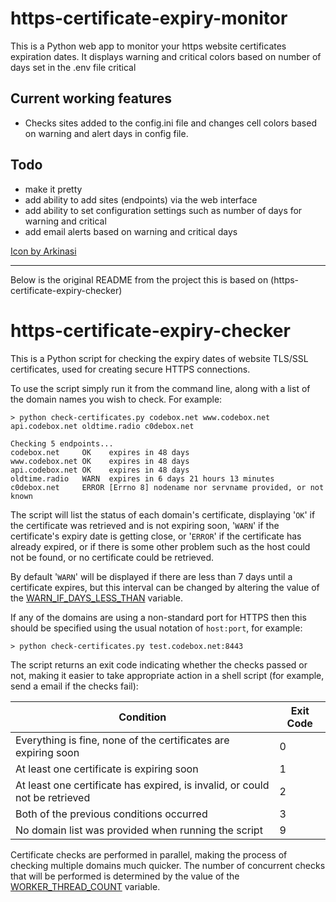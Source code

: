 # https-certificate-expiry-monitor

This is a Python web app to monitor your https website certificates expiration dates. It displays warning and critical colors based on number of days set in the .env file
critical
   
## Current working features
- Checks sites added to the config.ini file and changes cell colors based on warning and alert days in config file.

## Todo
- make it pretty
- add ability to add sites (endpoints) via the web interface
- add ability to set configuration settings such as number of days for warning and critical
- add email alerts based on warning and critical days




[Icon by Arkinasi](https://www.freepik.com/icons/ssl)

---
Below is the original README from the project this is based on (https-certificate-expiry-checker)

# https-certificate-expiry-checker

This is a Python script for checking the expiry dates of website TLS/SSL certificates, used for creating secure HTTPS connections.

To use the script simply run it from the command line, along with a list of the domain names you wish to check. For example:

    > python check-certificates.py codebox.net www.codebox.net api.codebox.net oldtime.radio c0debox.net
    
    Checking 5 endpoints...
    codebox.net     OK    expires in 48 days
    www.codebox.net OK    expires in 48 days
    api.codebox.net OK    expires in 48 days
    oldtime.radio   WARN  expires in 6 days 21 hours 13 minutes
    c0debox.net     ERROR [Errno 8] nodename nor servname provided, or not known
 
The script will list the status of each domain's certificate, displaying '`OK`' if the certificate was retrieved and is not expiring soon, '`WARN`' if the certificate's expiry date is getting close, or '`ERROR`' if the certificate has already expired, or if there is some other problem such as the host could not be found, or no certificate could be retrieved.

By default '`WARN`' will be displayed if there are less than 7 days until a certificate expires, but this interval can be changed by altering the value of the [WARN_IF_DAYS_LESS_THAN](https://github.com/codebox/https-certificate-expiry-checker/blob/main/check-certificates.py#L13) variable.
 
If any of the domains are using a non-standard port for HTTPS then this should be specified using the usual notation of `host:port`, for example:

    > python check-certificates.py test.codebox.net:8443

The script returns an exit code indicating whether the checks passed or not, making it easier to take appropriate action in a shell script (for example, send a email if the checks fail):

| Condition | Exit Code |
|-----------|-----------|
| Everything is fine, none of the certificates are expiring soon | 0 |
| At least one certificate is expiring soon | 1 |
| At least one certificate has expired, is invalid, or could not be retrieved | 2 |
| Both of the previous conditions occurred | 3 |
| No domain list was provided when running the script | 9 |
 
Certificate checks are performed in parallel, making the process of checking multiple domains much quicker. The number of concurrent checks that will be performed is determined by the value of the [WORKER_THREAD_COUNT](https://github.com/codebox/https-certificate-expiry-checker/blob/main/check-certificates.py#L11) variable.
  